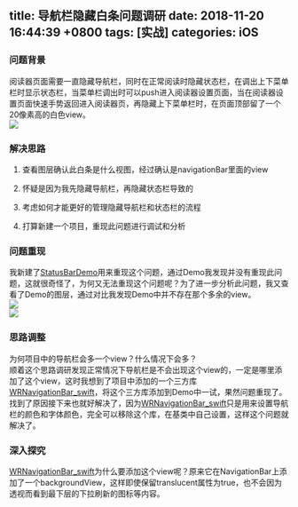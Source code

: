 
title: 导航栏隐藏白条问题调研
date: 2018-11-20 16:44:39 +0800
tags: [实战]
categories: iOS
---

<a name="nlepfh"></a>
### [](#nlepfh)问题背景
阅读器页面需要一直隐藏导航栏，同时在正常阅读时隐藏状态栏，在调出上下菜单栏时显示状态栏，当菜单栏调出时可以push进入阅读器设置页面，当在阅读器设置页面快速手势返回进入阅读器页，再隐藏上下菜单栏时，在页面顶部留了一个20像素高的白色view。<br />![](https://cdn.nlark.com/yuque/0/2018/gif/183307/1542705090719-2362ae84-9806-442b-a8f8-02e2e2fc0a0f.gif#align=left&display=inline&height=690&originHeight=690&originWidth=388&status=done&width=268)

<a name="cpoflq"></a>
### [](#cpoflq)解决思路

1. 查看图层确认此白条是什么视图，经过确认是navigationBar里面的view

2. 怀疑是因为我先隐藏导航栏，再隐藏状态栏导致的

3. 考虑如何才能更好的管理隐藏导航栏和状态栏的流程

4. 打算新建一个项目，重现此问题进行调试和分析


<a name="91dsld"></a>
### [](#91dsld)问题重现
我新建了[StatusBarDemo](https://github.com/luzhiyongGit/iOS_Demos/tree/master/StatusBarDemo)用来重现这个问题，通过Demo我发现并没有重现此问题，这就很奇怪了，为何又无法重现这个问题呢？为了进一步分析此问题，我又查看了Demo的图层，通过对比我发现Demo中并不存在那个多余的view。<br />![](https://cdn.nlark.com/yuque/0/2018/png/183307/1542706774003-9579d0ea-3066-44d0-8db0-997972b0c31d.png#align=left&display=inline&height=271&originHeight=271&originWidth=243&status=done&width=195)<br />![](https://cdn.nlark.com/yuque/0/2018/png/183307/1542706807574-2351eeaf-3ff0-4cd1-bd4c-3fc124e883db.png#align=left&display=inline&height=223&originHeight=223&originWidth=262&status=done&width=194)

<a name="4ngnqh"></a>
### [](#4ngnqh)思路调整
为何项目中的导航栏会多一个view？什么情况下会多？<br />顺着这个思路调研发现正常情况下导航栏是不会出现这个view的，一定是哪里添加了这个view，这时我想到了项目中添加的一个三方库[WRNavigationBar_swift](https://github.com/wangrui460/WRNavigationBar_swift)，将这个三方库添加到Demo中一试，果然问题重现了。找到了原因接下来也就好解决了，因为[WRNavigationBar_swift](https://github.com/wangrui460/WRNavigationBar_swift)只是用来设置导航栏的颜色和字体颜色，完全可以移除这个库，在基类中自己设置，这样这个问题就解决了。

<a name="w9tpxf"></a>
### [](#w9tpxf)深入探究
[WRNavigationBar_swift](https://github.com/wangrui460/WRNavigationBar_swift)为什么要添加这个view呢？原来它在NavigationBar上添加了一个backgroundView，这样即使保留translucent属性为true，也不会因为透视而看到最下层的下拉刷新的图标等内容。


